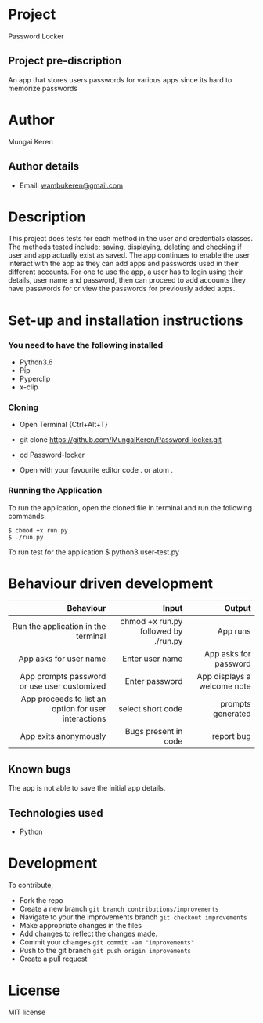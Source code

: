 # Project
Password Locker

## Project pre-discription
An app that stores users passwords for various apps since its hard to memorize passwords

# Author
Mungai Keren

## Author details
* Email: wambukeren@gmail.com

# Description 
This project does tests for each method in the user and credentials classes. The methods tested include; saving, displaying, deleting and checking if user and app actually exist as saved.
The app continues to enable the user interact with the app as they can add apps and passwords used in their different accounts.
For one to use the app, a user has to login using their details, user name and password, then can proceed to add accounts they have passwords for or view the passwords for previously added apps.

# Set-up and installation instructions
 ### You need to have the following installed
  * Python3.6
  * Pip
  * Pyperclip
  * x-clip
 ### Cloning
  * Open Terminal {Ctrl+Alt+T}
  * git clone https://github.com/MungaiKeren/Password-locker.git

  * cd Password-locker

  * Open with your favourite editor code . or atom .
 ### Running the Application
  To run the application, open the cloned file in terminal and run the following commands:

    $ chmod +x run.py
    $ ./run.py
  To run test for the application $ python3 user-test.py
# Behaviour driven development
|Behaviour                          |Input                               |Output  |
|---:                               |---:                                |---:    |
|Run the application in the terminal|chmod +x run.py followed by ./run.py|App runs|
|App asks for user name             |Enter user name|App asks for password|
|App prompts password or use user customized|Enter password|App displays a welcome note |
|App proceeds to list an option for user interactions| select short code| prompts generated|
|App exits anonymously|Bugs present in code|report bug|
## Known bugs
The app is not able to save the initial app details.


## Technologies used
* Python

# Development
To contribute,
* Fork the repo
* Create a new branch ```git branch contributions/improvements```
* Navigate to your the improvements branch ```git checkout improvements```
* Make appropriate changes in the files
* Add changes to reflect the changes made.
* Commit your changes ```git commit -am "improvements"```
* Push to the git branch ```git push origin improvements```
* Create a pull request

# License
MIT license